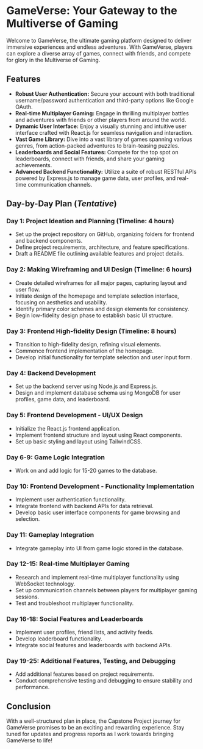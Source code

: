 # GameVerse: Your Gateway to the Multiverse of Gaming

Welcome to GameVerse, the ultimate gaming platform designed to deliver immersive experiences and endless adventures. With GameVerse, players can explore a diverse array of games, connect with friends, and compete for glory in the Multiverse of Gaming.

## Features

- **Robust User Authentication:** Secure your account with both traditional username/password authentication and third-party options like Google OAuth.
- **Real-time Multiplayer Gaming:** Engage in thrilling multiplayer battles and adventures with friends or other players from around the world.
- **Dynamic User Interface:** Enjoy a visually stunning and intuitive user interface crafted with React.js for seamless navigation and interaction.
- **Vast Game Library:** Dive into a vast library of games spanning various genres, from action-packed adventures to brain-teasing puzzles.
- **Leaderboards and Social Features:** Compete for the top spot on leaderboards, connect with friends, and share your gaming achievements.
- **Advanced Backend Functionality:** Utilize a suite of robust RESTful APIs powered by Express.js to manage game data, user profiles, and real-time communication channels.

## Day-by-Day Plan (*Tentative*)

### Day 1: Project Ideation and Planning (Timeline: 4 hours)

- Set up the project repository on GitHub, organizing folders for frontend and backend components.
- Define project requirements, architecture, and feature specifications.
- Draft a README file outlining available features and project details.

### Day 2: Making Wireframing and UI Design (Timeline: 6 hours)

- Create detailed wireframes for all major pages, capturing layout and user flow.
- Initiate design of the homepage and template selection interface, focusing on aesthetics and usability.
- Identify primary color schemes and design elements for consistency.
- Begin low-fidelity design phase to establish basic UI structure.

### Day 3: Frontend High-fidelity Design (Timeline: 8 hours)

- Transition to high-fidelity design, refining visual elements.
- Commence frontend implementation of the homepage.
- Develop initial functionality for template selection and user input form.

### Day 4: Backend Development

- Set up the backend server using Node.js and Express.js.
- Design and implement database schema using MongoDB for user profiles, game data, and leaderboard.

### Day 5: Frontend Development - UI/UX Design

- Initialize the React.js frontend application.
- Implement frontend structure and layout using React components.
- Set up basic styling and layout using TailwindCSS.

### Day 6-9: Game Logic Integration

- Work on and add logic for 15-20 games to the database.

### Day 10: Frontend Development - Functionality Implementation

- Implement user authentication functionality.
- Integrate frontend with backend APIs for data retrieval.
- Develop basic user interface components for game browsing and selection.

### Day 11: Gameplay Integration

- Integrate gameplay into UI from game logic stored in the database.

### Day 12-15: Real-time Multiplayer Gaming

- Research and implement real-time multiplayer functionality using WebSocket technology.
- Set up communication channels between players for multiplayer gaming sessions.
- Test and troubleshoot multiplayer functionality.

### Day 16-18: Social Features and Leaderboards

- Implement user profiles, friend lists, and activity feeds.
- Develop leaderboard functionality.
- Integrate social features and leaderboards with backend APIs.

### Day 19-25: Additional Features, Testing, and Debugging

- Add additional features based on project requirements.
- Conduct comprehensive testing and debugging to ensure stability and performance.

## Conclusion

With a well-structured plan in place, the Capstone Project journey for GameVerse promises to be an exciting and rewarding experience. Stay tuned for updates and progress reports as I work towards bringing GameVerse to life!
